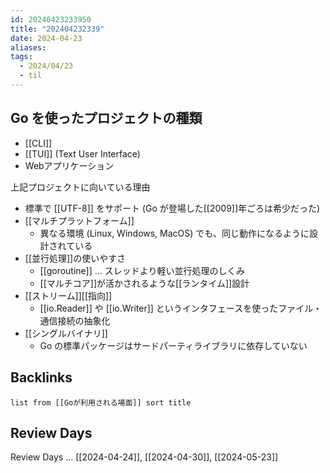 ```yaml
---
id: 20240423233950
title: "202404232339"
date: 2024-04-23
aliases:
tags:
  - 2024/04/23
  - til
---
```

## Go を使ったプロジェクトの種類
- [[CLI]]
- [[TUI]] (Text User Interface)
- Webアプリケーション

上記プロジェクトに向いている理由
- 標準で [[UTF-8]] をサポート (Go が登場した[[2009]]年ごろは希少だった)
- [[マルチプラットフォーム]]
  - 異なる環境 (Linux, Windows, MacOS) でも、同じ動作になるように設計されている
- [[並行処理]]の使いやすさ
  - [[goroutine]] … スレッドより軽い並行処理のしくみ
  - [[マルチコア]]が活かされるような[[ランタイム]]設計
- [[ストリーム]][[指向]]
  - [[io.Reader]] や [[io.Writer]] というインタフェースを使ったファイル・通信接続の抽象化
- [[シングルバイナリ]]
  - Go の標準パッケージはサードパーティライブラリに依存していない


## Backlinks
```dataview
list from [[Goが利用される場面]] sort title
```

## Review Days
Review Days … [[2024-04-24]], [[2024-04-30]], [[2024-05-23]]

